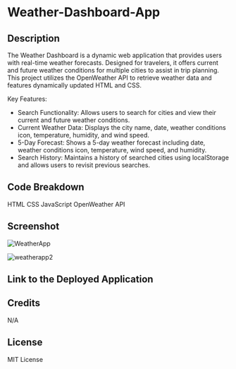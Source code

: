 # Weather-Dashboard-App

## Description

The Weather Dashboard is a dynamic web application that provides users with real-time weather forecasts. Designed for travelers, it offers current and future weather conditions for multiple cities to assist in trip planning. This project utilizes the OpenWeather API to retrieve weather data and features dynamically updated HTML and CSS.

Key Features:

- Search Functionality: Allows users to search for cities and view their current and future weather conditions.
- Current Weather Data: Displays the city name, date, weather conditions icon, temperature, humidity, and wind speed.
- 5-Day Forecast: Shows a 5-day weather forecast including date, weather conditions icon, temperature, wind speed, and humidity.
- Search History: Maintains a history of searched cities using localStorage and allows users to revisit previous searches.



## Code Breakdown

HTML
CSS
JavaScript
OpenWeather API


## Screenshot

![WeatherApp](https://github.com/JMcKenna01/Weather-Dashboard-App/assets/147211404/796fdeb0-904c-4b3b-99ec-04a927df95d1)



![weatherapp2](https://github.com/JMcKenna01/Weather-Dashboard-App/assets/147211404/36781d91-ed4c-4912-9e96-610ff5522f8a)




## Link to the Deployed Application

 


## Credits
N/A 

## License
MIT License

